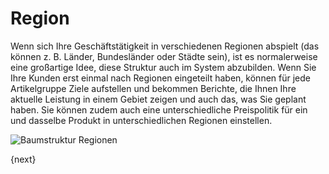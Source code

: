 <!-- add-breadcrumbs -->
# Region


Wenn sich Ihre Geschäftstätigkeit in verschiedenen Regionen abspielt (das können z. B. Länder, Bundesländer oder Städte sein), ist es normalerweise eine großartige Idee, diese Struktur auch im System abzubilden. Wenn Sie Ihre Kunden erst einmal nach Regionen eingeteilt haben, können für jede Artikelgruppe Ziele aufstellen und bekommen Berichte, die Ihnen Ihre aktuelle Leistung in einem Gebiet zeigen und auch das, was Sie geplant haben. Sie können zudem auch eine unterschiedliche Preispolitik für ein und dasselbe Produkt in unterschiedlichen Regionen einstellen.

<img class="screenshot" alt="Baumstruktur Regionen" src="{{docs_base_url}}/v12/assets/img/crm/territory-tree.png">

{next}
